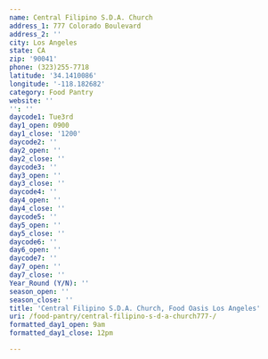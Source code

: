 ```yaml
---
name: Central Filipino S.D.A. Church
address_1: 777 Colorado Boulevard
address_2: ''
city: Los Angeles
state: CA
zip: '90041'
phone: (323)255-7718
latitude: '34.1410086'
longitude: '-118.182682'
category: Food Pantry
website: ''
'': ''
daycode1: Tue3rd
day1_open: 0900
day1_close: '1200'
daycode2: ''
day2_open: ''
day2_close: ''
daycode3: ''
day3_open: ''
day3_close: ''
daycode4: ''
day4_open: ''
day4_close: ''
daycode5: ''
day5_open: ''
day5_close: ''
daycode6: ''
day6_open: ''
daycode7: ''
day7_open: ''
day7_close: ''
Year_Round (Y/N): ''
season_open: ''
season_close: ''
title: 'Central Filipino S.D.A. Church, Food Oasis Los Angeles'
uri: /food-pantry/central-filipino-s-d-a-church777-/
formatted_day1_open: 9am
formatted_day1_close: 12pm

---
```

